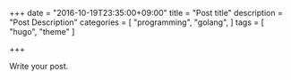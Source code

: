 +++ date = "2016-10-19T23:35:00+09:00" title = "Post title" description = "Post Description" categories = [ "programming", "golang", ] tags = [ "hugo", "theme" ]

+++

Write your post.

